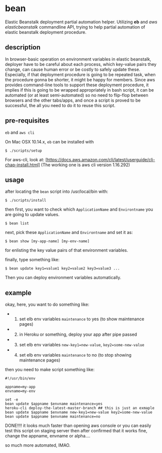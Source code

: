 # bean

Elastic Beanstalk deployment partial automation helper. Utilizing **eb** and *aws elasticbeanstalk* commandline API, trying to help partial automation of elastic beanstalk deployment procedure.

## description

In browser-basic operation on environment variables in elastic beanstalk, deployer have to be careful about each process, which key-value pairs they change, can cause human error or be costly to safely update these. Especially, if that deployment procedure is going to be repeated task, when the procedure gonna be shorter, it might be happy for members.
Since aws provides command-line tools to support these deployment procedure, it implies if this is going to be wrapped appropriately in bash script, it can be automated (or at least semi-automated) so no need to flip-flop between browsers and the other tabs/apps, and once a script is proved to be successful, the all you need to do it to reuse this script.

## pre-requisites

`eb` and `aws cli`

On Mac OSX 10.14.x, `eb` can be installed with 

```
$ ./scripts/setup
```

For aws-cli, look at: [https://docs.aws.amazon.com/cli/latest/userguide/cli-chap-install.html]
(The working one is aws cli version 1.16.292)

## usage

after locating the `bean` script into /usr/local/bin with:

```
$ ./scripts/install
```

then first, you want to check which `ApplicationName` and `Environtname` you are going to update values.

```
$ bean list 
```

next, pick these `ApplicationName` and `Environtname` and set it as:

```
$ bean show [my-app-name] [my-env-name]
```

for enlisting the key value pairs of that environment variables.

finally, type something like:

```
$ bean update key1=value1 key2=value2 key3=value3 ...
```

Then you can deploy environment variables automatically.


## example

okay, here, you want to do something like:

- 1. set elb env variables `maintenance` to yes (to show maintenance pages)
- 2. in Heroku or something, deploy your app after pipe passed
- 3. set elb env variables `new-key1=new-value`, `key2=some-new-value`
- 4. set elb env variables `maintenance` to no (to stop showing maintenance pages)

then you need to make script something like:

```
#!/usr/bin/env

appname=my-app
envname=my-env

set -e
bean update $appname $envname maintenance=yes
heroku-cli deploy-the-latest-master-branch ## this is just an exmaple
bean update $appname $envname new-key1=new-value key2=some-new-value
bean update $appname $envname maintenance=no
```

DONE!!!! it looks much faster than opening aws console or you can easily test this script on staging server then after confirmed that it works fine, change the appname, envname or alpha....

so much more automated, IMAO.

